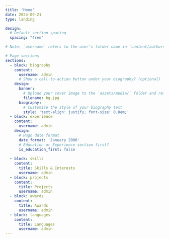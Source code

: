```yaml
---
title: 'Home'
date: 2024-09-21
type: landing

design:
  # Default section spacing
  spacing: "4rem"

# Note: `username` refers to the user's folder name in `content/authors/`

# Page sections
sections:
  - block: biography
    content:
      username: admin
      # Show a call-to-action button under your biography? (optional)
    design:
      banner:
        # Upload your cover image to the `assets/media/` folder and reference it here
        filename: bg.jpg
      biography:
        # Customize the style of your biography text
        style: 'text-align: justify; font-size: 0.8em;'
  - block: experience
    content:
      username: admin
    design:
      # Hugo date format
      date_format: 'January 2006'
      # Education or Experience section first?
      is_education_first: false
      
  - block: skills
    content:
      title: Skills & Interests
      username: admin
  - block: projects
    content:
      title: Projects
      username: admin
  - block: awards
    content:
      title: Awards
      username: admin
  - block: languages
    content:
      title: Languages
      username: admin
---
```

